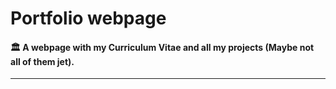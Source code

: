 # Portfolio webpage
#### 🏛️ A webpage with my Curriculum Vitae and all my projects (Maybe not all of them jet).

- - -
